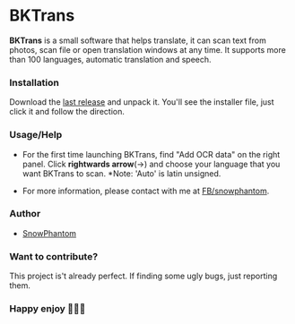 # BKTrans #

**BKTrans** is a small software that helps translate, it can scan text from photos, scan file or open translation windows at any time. It supports more than 100 languages, automatic translation and speech.

### Installation ###

Download the [last release](https://mega.nz/file/rQBkRQRA#G3zOhPyztzvcS3-wmlwrMuLBkSpBepJbNfo8o6J6GA4) and unpack it. You'll see the installer file, just click it and follow the direction. 

### Usage/Help ###

- For the first time launching BKTrans, find "Add OCR data" on the right panel. Click **rightwards arrow**(→) and choose your language that you want BKTrans to scan.
*Note: 'Auto' is latin unsigned.

- For more information, please contact with me at [FB/snowphantom](https://wwww.facebook.com/snowphantom). 

### Author ###

- [SnowPhantom](https://github.com/snowphantom)

### Want to contribute? ###

This project is't already perfect. 
If finding some ugly bugs, just reporting them.


### Happy enjoy 🎉🎉🎉

